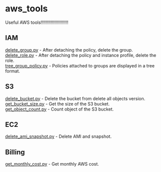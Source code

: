 # aws_tools
Useful AWS tools!!!!!!!!!!!!!!!!!!!!!!

## IAM
[delete_group.py](https://github.com/takakabe/aws_tools/blob/master/IAM/delete_group/) - After detaching the policy, delete the group.  
[delete_role.py](https://github.com/takakabe/aws_tools/blob/master/IAM/delete_role/) - After detaching the policy and instance profile, delete the role.  
[tree_group_policy.py](https://github.com/takakabe/aws_tools/blob/master/IAM/tree_group_policy/) - Policies attached to groups are displayed in a tree format.

## S3
[delete_bucket.py](https://github.com/takakabe/aws_tools/tree/master/S3/delete_bucket/) - Delete the bucket from delete all objects version.  
[get_bucket_size.py](https://github.com/takakabe/aws_tools/tree/master/S3/get_bucket_size/) - Get the size of the S3 bucket.  
[get_object_count.py](https://github.com/takakabe/aws_tools/tree/master/S3/get_object_count/) - Count object of the S3 bucket.

## EC2
[delete_ami_snapshot.py](https://github.com/takakabe/aws_tools/tree/master/EC2/delete_ami_snapshot/) - Delete AMI and snapshot.  

## Billing
[get_monthly_cost.py](https://github.com/takakabe/aws_tools/tree/master/Billing/get_monthly_cost/) - Get monthly AWS cost.  
